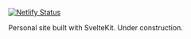 [![Netlify Status](https://api.netlify.com/api/v1/badges/30b9174e-1b36-4dd5-b612-0d8bfeb50094/deploy-status)](https://app.netlify.com/sites/luceliu/deploys)

Personal site built with SvelteKit. Under construction.
